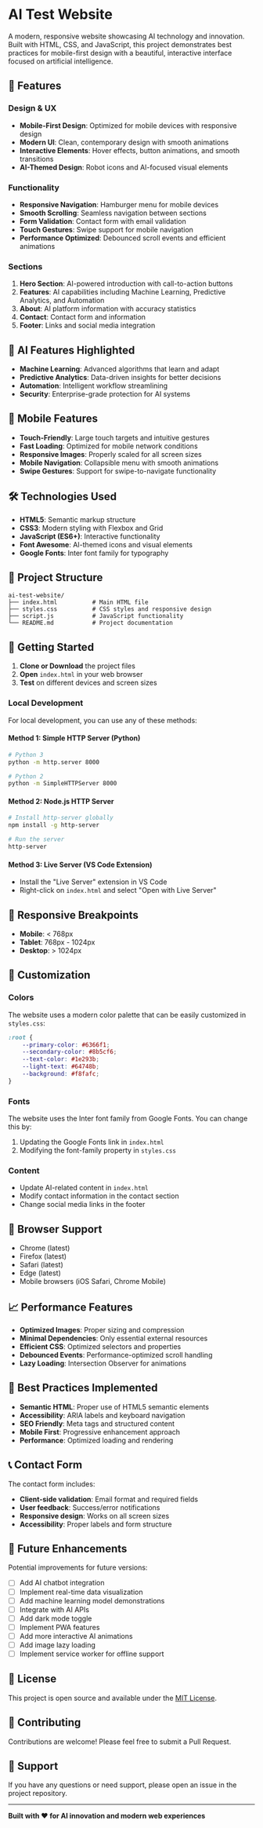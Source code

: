 # AI Test Website

A modern, responsive website showcasing AI technology and innovation. Built with HTML, CSS, and JavaScript, this project demonstrates best practices for mobile-first design with a beautiful, interactive interface focused on artificial intelligence.

## 🚀 Features

### Design & UX
- **Mobile-First Design**: Optimized for mobile devices with responsive design
- **Modern UI**: Clean, contemporary design with smooth animations
- **Interactive Elements**: Hover effects, button animations, and smooth transitions
- **AI-Themed Design**: Robot icons and AI-focused visual elements

### Functionality
- **Responsive Navigation**: Hamburger menu for mobile devices
- **Smooth Scrolling**: Seamless navigation between sections
- **Form Validation**: Contact form with email validation
- **Touch Gestures**: Swipe support for mobile navigation
- **Performance Optimized**: Debounced scroll events and efficient animations

### Sections
1. **Hero Section**: AI-powered introduction with call-to-action buttons
2. **Features**: AI capabilities including Machine Learning, Predictive Analytics, and Automation
3. **About**: AI platform information with accuracy statistics
4. **Contact**: Contact form and information
5. **Footer**: Links and social media integration

## 🤖 AI Features Highlighted

- **Machine Learning**: Advanced algorithms that learn and adapt
- **Predictive Analytics**: Data-driven insights for better decisions
- **Automation**: Intelligent workflow streamlining
- **Security**: Enterprise-grade protection for AI systems

## 📱 Mobile Features

- **Touch-Friendly**: Large touch targets and intuitive gestures
- **Fast Loading**: Optimized for mobile network conditions
- **Responsive Images**: Properly scaled for all screen sizes
- **Mobile Navigation**: Collapsible menu with smooth animations
- **Swipe Gestures**: Support for swipe-to-navigate functionality

## 🛠️ Technologies Used

- **HTML5**: Semantic markup structure
- **CSS3**: Modern styling with Flexbox and Grid
- **JavaScript (ES6+)**: Interactive functionality
- **Font Awesome**: AI-themed icons and visual elements
- **Google Fonts**: Inter font family for typography

## 📁 Project Structure

```
ai-test-website/
├── index.html          # Main HTML file
├── styles.css          # CSS styles and responsive design
├── script.js           # JavaScript functionality
└── README.md           # Project documentation
```

## 🚀 Getting Started

1. **Clone or Download** the project files
2. **Open** `index.html` in your web browser
3. **Test** on different devices and screen sizes

### Local Development

For local development, you can use any of these methods:

#### Method 1: Simple HTTP Server (Python)
```bash
# Python 3
python -m http.server 8000

# Python 2
python -m SimpleHTTPServer 8000
```

#### Method 2: Node.js HTTP Server
```bash
# Install http-server globally
npm install -g http-server

# Run the server
http-server
```

#### Method 3: Live Server (VS Code Extension)
- Install the "Live Server" extension in VS Code
- Right-click on `index.html` and select "Open with Live Server"

## 📱 Responsive Breakpoints

- **Mobile**: < 768px
- **Tablet**: 768px - 1024px
- **Desktop**: > 1024px

## 🎨 Customization

### Colors
The website uses a modern color palette that can be easily customized in `styles.css`:

```css
:root {
    --primary-color: #6366f1;
    --secondary-color: #8b5cf6;
    --text-color: #1e293b;
    --light-text: #64748b;
    --background: #f8fafc;
}
```

### Fonts
The website uses the Inter font family from Google Fonts. You can change this by:

1. Updating the Google Fonts link in `index.html`
2. Modifying the font-family property in `styles.css`

### Content
- Update AI-related content in `index.html`
- Modify contact information in the contact section
- Change social media links in the footer

## 🔧 Browser Support

- Chrome (latest)
- Firefox (latest)
- Safari (latest)
- Edge (latest)
- Mobile browsers (iOS Safari, Chrome Mobile)

## 📈 Performance Features

- **Optimized Images**: Proper sizing and compression
- **Minimal Dependencies**: Only essential external resources
- **Efficient CSS**: Optimized selectors and properties
- **Debounced Events**: Performance-optimized scroll handling
- **Lazy Loading**: Intersection Observer for animations

## 🎯 Best Practices Implemented

- **Semantic HTML**: Proper use of HTML5 semantic elements
- **Accessibility**: ARIA labels and keyboard navigation
- **SEO Friendly**: Meta tags and structured content
- **Mobile First**: Progressive enhancement approach
- **Performance**: Optimized loading and rendering

## 📞 Contact Form

The contact form includes:
- **Client-side validation**: Email format and required fields
- **User feedback**: Success/error notifications
- **Responsive design**: Works on all screen sizes
- **Accessibility**: Proper labels and form structure

## 🔄 Future Enhancements

Potential improvements for future versions:
- [ ] Add AI chatbot integration
- [ ] Implement real-time data visualization
- [ ] Add machine learning model demonstrations
- [ ] Integrate with AI APIs
- [ ] Add dark mode toggle
- [ ] Implement PWA features
- [ ] Add more interactive AI animations
- [ ] Add image lazy loading
- [ ] Implement service worker for offline support

## 📄 License

This project is open source and available under the [MIT License](LICENSE).

## 🤝 Contributing

Contributions are welcome! Please feel free to submit a Pull Request.

## 📧 Support

If you have any questions or need support, please open an issue in the project repository.

---

**Built with ❤️ for AI innovation and modern web experiences** 